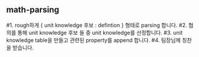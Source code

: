 ## math-parsing
#1. rough하게 { unit knowledge 후보 : defintion } 형태로 parsing 합니다.
#2. 협의를 통해 unit knowledge 후보 들 중 unit knowledge를 선정합니다.
#3. unit knowledge table을 만들고 관련된 property를 append 합니다.
#4. 팀장님께 칭찬을 받습니다.